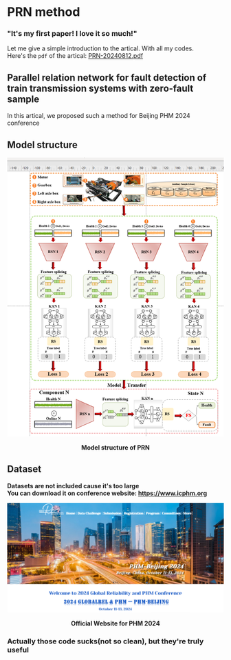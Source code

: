 # PRN method
### "It's my first paper! I love it so much!"   
Let me give a simple introduction to the artical. With all my codes.   
Here's the `pdf` of the artical: [PRN-20240812.pdf](PRN-20240812.pdf)   
## Parallel relation network for fault detection of train transmission systems with zero-fault sample  
In this artical, we proposed such a method for Beijing PHM 2024 conference   
## Model structure   
![Model structure of PRN](pics/model.png)
<p align="center"><strong>Model structure of PRN</span></p> 

## Dataset  
Datasets are not included cause it's too large  
You can download it on conference website: https://www.icphm.org  

![Official Website for PHM 2024](pics/web.png)
<p align="center"><strong>Official Website for PHM 2024</span></p>  


### Actually those code sucks(not so clean), but they're truly useful



